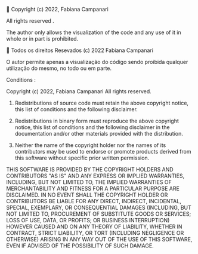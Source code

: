 🚫 Copyright (c) 2022, Fabiana Campanari 

All rights reserved .

The author only allows the visualization of the code and any use of it in whole or in part  is prohibited.

🚫 Todos os direitos Resevados (c) 2022 Fabiana Campanari

O autor permite apenas a visualização do código sendo proibida qualquer utilização do mesmo, no todo ou em parte.


Conditions :

Copyright (c) 2022, Fabiana Campanari
All rights reserved.



1. Redistributions of source code must retain the above copyright notice, this
   list of conditions and the following disclaimer.

2. Redistributions in binary form must reproduce the above copyright notice,
   this list of conditions and the following disclaimer in the documentation
   and/or other materials provided with the distribution.

3. Neither the name of the copyright holder nor the names of its
   contributors may be used to endorse or promote products derived from
   this software without specific prior written permission.

THIS SOFTWARE IS PROVIDED BY THE COPYRIGHT HOLDERS AND CONTRIBUTORS "AS IS"
AND ANY EXPRESS OR IMPLIED WARRANTIES, INCLUDING, BUT NOT LIMITED TO, THE
IMPLIED WARRANTIES OF MERCHANTABILITY AND FITNESS FOR A PARTICULAR PURPOSE ARE
DISCLAIMED. IN NO EVENT SHALL THE COPYRIGHT HOLDER OR CONTRIBUTORS BE LIABLE
FOR ANY DIRECT, INDIRECT, INCIDENTAL, SPECIAL, EXEMPLARY, OR CONSEQUENTIAL
DAMAGES (INCLUDING, BUT NOT LIMITED TO, PROCUREMENT OF SUBSTITUTE GOODS OR
SERVICES; LOSS OF USE, DATA, OR PROFITS; OR BUSINESS INTERRUPTION) HOWEVER
CAUSED AND ON ANY THEORY OF LIABILITY, WHETHER IN CONTRACT, STRICT LIABILITY,
OR TORT (INCLUDING NEGLIGENCE OR OTHERWISE) ARISING IN ANY WAY OUT OF THE USE
OF THIS SOFTWARE, EVEN IF ADVISED OF THE POSSIBILITY OF SUCH DAMAGE.
